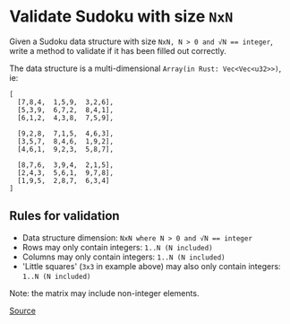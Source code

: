 # Validate Sudoku with size `NxN`

Given a Sudoku data structure with size `NxN, N > 0 and √N == integer`, write a method to validate if it has been filled out correctly.

The data structure is a multi-dimensional `Array(in Rust: Vec<Vec<u32>>)`, ie:

```text
[
  [7,8,4,  1,5,9,  3,2,6],
  [5,3,9,  6,7,2,  8,4,1],
  [6,1,2,  4,3,8,  7,5,9],

  [9,2,8,  7,1,5,  4,6,3],
  [3,5,7,  8,4,6,  1,9,2],
  [4,6,1,  9,2,3,  5,8,7],

  [8,7,6,  3,9,4,  2,1,5],
  [2,4,3,  5,6,1,  9,7,8],
  [1,9,5,  2,8,7,  6,3,4]
]
```

## Rules for validation

-   Data structure dimension: `NxN where N > 0 and √N == integer`
-   Rows may only contain integers: `1..N (N included)`
-   Columns may only contain integers: `1..N (N included)`
-   'Little squares' (`3x3` in example above) may also only contain integers: `1..N (N included)`

Note: the matrix may include non-integer elements.

[Source](https://www.codewars.com/kata/540afbe2dc9f615d5e000425/train/python)